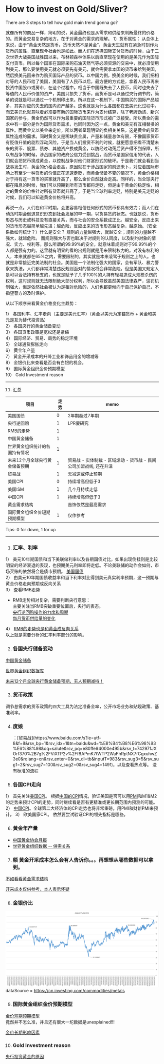 # How to invest on Gold/Sliver?

There are 3 steps to tell how gold main trend gonna go?  

就像所有的商品一样，简明的说，黄金最终也是从需求和供给来判断最终的价格的。而黄金交易复杂的地方，在于对黄金的需求的理解。
1）货币属性： 从总体上来说，由于“黄金天然是货币，货币天然不是黄金”，黄金天生就有在紧急时刻作为货币的属性，直至现今社会也是如此。而人们在选择国际支付货币的时候，由于二次世界大战美国战胜国以来，布林顿森林体系以后直至现在使用的是美元作为国际支付货币。所以每个国家在国际采购石油天然气等必须资源的交易中，就必须使用到美元，那么要使用美元就必须要先有美元，就会需要拿本国的货币来给到美国，然后换美元回来作为购买国际产品的货币。以中国为例，换美金的时候，我们把相对等的人民币给了美国，美国有了人民币以后，最方便的方式是，拿着人民币再来投资中国股市或房市，在这个过程中，相当于中国既失去了人民币，同时也失去了等值的人民币价值的资产，美国只损失了货币，而货币是可以通过央行调节的，简单的说就是可以通过一个机制印出来。所以在这一机制下，中国购买的国际产品越多，其实对应的失去的国内资产越多。这也就是为什么各国都在去美元化过程中。而去美元化就意味着必须要有新的国际货币来作为支付结算，除了老牌劲旅、新兴国家的参与，黄金仍然可以作为最重要的国际货币形式被广泛接受。所以黄金的需求中有一部分是作为国际货币需求，也同时因为这一点，黄金和美元有互相替换的属性。而黄金又以美金来定价，所以两者呈现明显的负相关关系。这是黄金的货币属性造成的需求。同时黄金又是稀缺贵金属，产量和储量总体有限，不像国家货币有贬值升值的剧烈浮动风险，于是当人们投资不利的时候，就更愿意把看不清楚未来的货币、股票、债券、其他资产换成黄金，以防经过动荡后资产得不到保障，所以有战争的时候，涉战国家的政府公信力受到挑战，而货币是国家信用的代表，人们就会把货币换成黄金，以控制战争对他们财富形式的破坏。于是我们就会看到当战事发生时，黄金的价格会走高，原因就在于涉战国家的前途未卜，对应着国际市场上有至少一种货币的价值正在迅速走贬，而黄金储备不变的情况下，黄金价格相对于持有这一货币的买家就升高了，那么金价自然就会走高。同样的，当全球央行都在降息的时候，我们可以预期到所有货币都将走贬，但是由于黄金的稳定性，相对的黄金的价格针对所有货币就升高了，于是当全球利率走贬，特别是美元走贬的时候，我们可以知道黄金价格将升高。

再说一点，人们在和平时期，会更容易相信任何形式的货币都具有效力；而人们在动荡时期会倒退意识形态到社会发展的早一期，以货易货的状态。也就是说，货币形态与历史或科技没有直接关系，而与社会的安全系数成正比。越安全，反应出来的货币形态越简单越先进；越危险，反应出来的货币形态越复杂，越原始。（安全系数如何统计？）什么是安全？ 规则的力量越强大，就越安全；规则的力量越不强大，就越危险。 而规则强大与否也取决于对规则的认同度，以及制约对象的情况、实力、权利等。那么所谓的99.99%的安全，就意味着规则对于99.99%的个人都是强有力的。这里就有明显的看的出规则就是用来限制权力的。对没有权利的人，本来就都在65%之内，需要限制的，其实就是本来凌驾于规则之上的人。也就是非常接近完美法制的社会。美国是一个法制化强大的国家，会有军队、暴力警察来执法，人们都非常清楚违反规则面对的情况将会非常危险。但是美国又规定人是可以合法持有枪支的，也就是赋予了几乎100%的人持有轻易造成大规模杀伤的权利，这时规则就无法限制绝大部分权利，所以会导致虽然美国法律森严，惩罚机制强大，但是依然社会被认为是相对危险的，人们也都更倾向于自己保护自己，不指望警方的及时保护。





从以下顺序来看黄金价格变化主趋势：  

1） 各国利率、汇率走向（主要是美元汇率）（黄金以美元为定锚货币 + 黄金和美元是互为替代投资品）  
2） 各国央行的黄金储备变动  
3） 各国货币政策是宽松还是紧缩  
4） 国际经济、贸易、局势的稳定环境  
5） 全球通货膨胀走向  
6） 黄金年产量  
7） 黄金开采成本的升降工业和饰品用金的增减等  
8） 金银价比来查看是否会有白银的机会。  
9）  国际黄金组织金价预期模型  
10）  Gold Investment reason

------------------------------------------------------------------------------------------------------------------------------------------
11) 汇总

项目 | 走势 | memo
-|-|-
美国国债 | 0 | 2年期超过7年期
央行逆回购 | 	1 | 	LPR要研究
RMB的走势 | 	1 | 	
中国黄金储备	 | 1	 | 
世界黄金组织统计的各国持有情况	 | 1 | 	
未来12个月全球央行黄金储备预期	 | 1	 | 贸易战 - 实体制裁 - 区域煽动 - 货币战 - 民间公司加盟战线, 还在升温
贸易战	 | 1	 | 无减速或停止预期
美国CPI	 | 0	 | 持续增高但低于3
美国ISM	 | 1	 | 几个月持续走低
中国CPI	 | 1	 | 持续增高但低于3
黄金需求结构	 | 	 | 首饰依然是最高需求
国际黄金组织金价短期预期模型	 | 1	 | 仅作参考

Tips: 0 for down, 1 for up

------------------------------------------------------------------------------------------------------------------------------------------

1. <h3 id="1">汇率、利率</h3>  
1） 美元10年期国债和当下美联储利率以及各期国债对比，如果出现倒挂则是比较明显的经济衰退的表现，也预期美元利率即将走低。不论美联储的动作会如何，市场买账的依然将会是债市预期。  [美国国债](https://cn.investing.com/rates-bonds/world-government-bonds#rates_bonds_table_43)  
2） 由美元10年期国债收益率和当下利率对比得到美元真实利率预期，这一预期与黄金价格走向预期成反向关系  
3） 查看RMB走势  
* RMB走势相对复杂，需要判断央行意思：  
主要关注当RMB突破重要位置后，央行的表态。  
  [央行逆回购操作的力度和周期](https://www.baidu.com/s?ie=utf-8&f=8&rsv_bp=1&rsv_idx=1&tn=baidu&wd=%E5%A4%AE%E8%A1%8C%E9%80%86%E5%9B%9E%E8%B4%AD%E8%AE%B0%E5%BD%95&oq=%25E9%25BB%2584%25E9%2587%2591%25E5%258E%2586%25E5%258F%25B2%25E4%25BB%25B7%25E6%25A0%25BC&rsv_pq=ac5d3832000a47e6&rsv_t=e8f8FxQDYpagzUlBlzA%2FTLjGUrbdAWtNzXG9XeAyR3nPYGLG6Gdcd7LtW0U&rqlang=cn&rsv_enter=1&rsv_dl=tb&inputT=3313&rsv_sug3=11&rsv_sug1=8&rsv_sug7=100&rsv_sug2=0&rsv_sug4=4333)  
[每月货币供给量的变化](http://data.stats.gov.cn/easyquery.htm?cn=A01)  

4） [RMB的走势也是和黄金成反向关系](http://www.chinamoney.com.cn/english/bmkrrtrrt/)  
以上就是需要分析的汇率利率部分的影响。


2. <h3 id="1">各国央行储备变动</h3>  
[中国黄金储备](http://m.safe.gov.cn/safe/whcb/index.html)

[世界黄金组织数据库](https://www.gold.org/goldhub/data/monthly-central-bank-statistics)  

[未来12个月全球央行黄金储备预期，无人预期减持！](https://raw.githubusercontent.com/justinsu2019/justinsu2019.github.io/master/economics/How%20do%20you%20expect%20global%20central%20bank%20gold%20reserves%20to%20change%20over%20the%20next%2012%20months..PNG)

3.  <h3 id="1">货币政策</h3>
调节总需求的货币政策的四大工具为法定准备金率，公开市场业务和贴现政策、基准利率。

4. <h3 id="1">度娘</h3>：[贸易战](https://www.baidu.com/s?ie=utf-8&f=8&rsv_bp=1&rsv_idx=1&tn=baidu&wd=%E8%B4%B8%E6%98%93%E6%88%98&oq=salute&rsv_pq=e80ffe94000e495b&rsv_t=742971JXOrf370%2B7g%2FViXTP2v%2Ff8APmK7tWTP2WaFhRptNX7fCgxuhwZ3e0&rqlang=cn&rsv_enter=0&rsv_dl=tb&inputT=983&rsv_sug3=5&rsv_sug1=2&rsv_sug7=100&rsv_sug2=0&rsv_sug4=1491)，以及查看热点等。 没有标准的流程

5. <h3 id="1">各国CPI走向</h3>
1） 首先关注[美国CPI](https://stats.bls.gov/)。 根据[中国的CPI](http://data.eastmoney.com/cjsj/cpi.html)情况，验证美国是否可以用[PMI](https://www.instituteforsupplymanagement.org/certification/content.cfm?ItemNumber=28965&navItemNumber=30243)和M1&M2的走势来预计CPI的走势，同时继续看是否有更精准或更长期范围内预测的可能。
2） [中国CPI](http://data.eastmoney.com/cjsj/cpi.html)。全球第二大经济体的CPI走势也将非常重磅，用PMI和财新PMI来预计。
3） 欧美国家CPI。 依然要尝试验证CPI的领先指标是哪些。

6. <h3 id="1">黄金年产量</h3>
* [中国黄金协会月报](http://www.cngold.org.cn/news.aspx?id=46)
* [世界黄金组织数据 -- 供需关系](https://www.gold.org/goldhub/data/demand-and-supply)

7. <h3 id="1">额 黄金开采成本怎么会有人告诉你。。。再想想从哪些数据可以拿到。</h3>
[不如看看黄金需求结构](https://www.gold.org/goldhub/data/gold-supply-and-demand-statistics)

[开采成本仅供参考，本人表示怀疑](https://www.gold.org/goldhub/data/production-costs)

8. <h3 id="1">金银价比</h3>
![](https://raw.githubusercontent.com/justinsu2019/justinsu2019.github.io/master/economics/Gold%20vs%20Silver.PNG)
dataSource = https://cn.investing.com/commodities/metals

9. <h3 id="1">国际黄金组织金价预期模型</h3>
[金价短期预期模型](https://www.gold.org/goldhub/data/short-term-gold-price-drivers)  
竟然并不怎么准，并且还有很大一坨数据是unexplained!!!

[金价长期影响因素](https://www.gold.org/goldhub/data/long-term-gold-price-drivers)

10. <h3 id="1">Gold Investment reason</h3>
[央行投资黄金的原因](https://raw.githubusercontent.com/justinsu2019/justinsu2019.github.io/master/economics/Central%20banks%20relevance.PNG)


